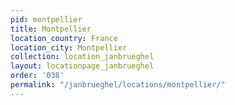 ```yaml
---
pid: montpellier
title: Montpellier
location_country: France
location_city: Montpellier
collection: location_janbrueghel
layout: locationpage_janbrueghel
order: '038'
permalink: "/janbrueghel/locations/montpellier/"
---
```

